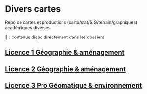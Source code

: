 # Divers cartes

Repo de cartes et productions (carto/stat/SIG/terrain/graphiques) académiques diverses

🚧 : contenus dispo directement dans les dossiers

## [Licence 1 Géographie & aménagement](Licence_1)

## [Licence 2 Géographie & aménagement](Licence_2)

## [Licence 3 Pro Géomatique & environnement](Licence_3)
